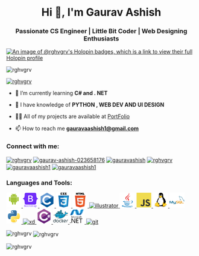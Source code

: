 <h1 align="center">Hi 👋, I'm Gaurav Ashish</h1> 
<h3 align="center">Passionate CS Engineer | Little Bit Coder | Web Designing Enthusiasts</h3>

[![An image of @rghvgrv's Holopin badges, which is a link to view their full Holopin profile](https://holopin.me/rghvgrv)](https://holopin.io/@rghvgrv)

<p align="left"> <img src="https://komarev.com/ghpvc/?username=rghvgrv&label=Profile%20views&color=0e75b6&style=for-the-badge" alt="rghvgrv" /> </p>

<p align="left"> <a href="https://twitter.com/rghvgrv" target="blank"><img src="https://img.shields.io/twitter/follow/rghvgrv?logo=twitter&style=for-the-badge" alt="rghvgrv" /></a> </p>
  
- 🌱 I’m currently learning **C# and . NET**

- 📑 I have knowledge of **PYTHON , WEB DEV AND UI DESIGN**

- 👨‍💻 All of my projects are available at [PortFolio ](https://rghvgrv.github.io/PortfolioV2/) 

- 📫 How to reach me **gauravaashish1@gmail.com** 

<h3 align="left">Connect with me:</h3>
<p align="left">
<a href="https://twitter.com/rghvgrv" target="blank"><img align="center" src="https://raw.githubusercontent.com/rahuldkjain/github-profile-readme-generator/master/src/images/icons/Social/twitter.svg" alt="rghvgrv" height="30" width="40" /></a>
<a href="https://linkedin.com/in/gaurav-ashish-023658176" target="blank"><img align="center" src="https://raw.githubusercontent.com/rahuldkjain/github-profile-readme-generator/master/src/images/icons/Social/linked-in-alt.svg" alt="gaurav-ashish-023658176" height="30" width="40" /></a>
<a href="https://www.behance.net/gauravashish" target="blank"><img align="center" src="https://raw.githubusercontent.com/rahuldkjain/github-profile-readme-generator/master/src/images/icons/Social/behance.svg" alt="gauravashish" height="30" width="40" /></a>
<a href="https://www.codechef.com/users/rghvgrv" target="blank"><img align="center" src="https://cdn.jsdelivr.net/npm/simple-icons@3.1.0/icons/codechef.svg" alt="rghvgrv" height="30" width="40" /></a>
<a href="https://www.hackerrank.com/gauravaashish1" target="blank"><img align="center" src="https://raw.githubusercontent.com/rahuldkjain/github-profile-readme-generator/master/src/images/icons/Social/hackerrank.svg" alt="gauravaashish1" height="30" width="40" /></a>
<a href="https://auth.geeksforgeeks.org/user/gauravaashish1" target="blank"><img align="center" src="https://raw.githubusercontent.com/rahuldkjain/github-profile-readme-generator/master/src/images/icons/Social/geeks-for-geeks.svg" alt="gauravaashish1" height="30" width="40" /></a>
</p>

<h3 align="left">Languages and Tools:</h3>
<p align="left"> <a href="https://developer.android.com" target="_blank"> <img src="https://raw.githubusercontent.com/devicons/devicon/master/icons/android/android-original-wordmark.svg" alt="android" width="40" height="40"/> </a> <a href="https://getbootstrap.com" target="_blank"> <img src="https://raw.githubusercontent.com/devicons/devicon/master/icons/bootstrap/bootstrap-plain-wordmark.svg" alt="bootstrap" width="40" height="40"/> </a> <a href="https://www.cprogramming.com/" target="_blank"> <img src="https://raw.githubusercontent.com/devicons/devicon/master/icons/c/c-original.svg" alt="c" width="40" height="40"/> </a> <a href="https://www.w3schools.com/css/" target="_blank"> <img src="https://raw.githubusercontent.com/devicons/devicon/master/icons/css3/css3-original-wordmark.svg" alt="css3" width="40" height="40"/> </a> <a href="https://www.w3.org/html/" target="_blank"> <img src="https://raw.githubusercontent.com/devicons/devicon/master/icons/html5/html5-original-wordmark.svg" alt="html5" width="40" height="40"/> </a> <a href="https://www.adobe.com/in/products/illustrator.html" target="_blank"> <img src="https://www.vectorlogo.zone/logos/adobe_illustrator/adobe_illustrator-icon.svg" alt="illustrator" width="40" height="40"/> </a> <a href="https://www.java.com" target="_blank"> <img src="https://raw.githubusercontent.com/devicons/devicon/master/icons/java/java-original.svg" alt="java" width="40" height="40"/> </a> <a href="https://developer.mozilla.org/en-US/docs/Web/JavaScript" target="_blank"> <img src="https://raw.githubusercontent.com/devicons/devicon/master/icons/javascript/javascript-original.svg" alt="javascript" width="40" height="40"/> </a> <a href="https://www.linux.org/" target="_blank"> <img src="https://raw.githubusercontent.com/devicons/devicon/master/icons/linux/linux-original.svg" alt="linux" width="40" height="40"/> </a> <a href="https://www.mysql.com/" target="_blank"> <img src="https://raw.githubusercontent.com/devicons/devicon/master/icons/mysql/mysql-original-wordmark.svg" alt="mysql" width="40" height="40"/> </a> <a href="https://www.python.org" target="_blank"> <img src="https://raw.githubusercontent.com/devicons/devicon/master/icons/python/python-original.svg" alt="python" width="40" height="40"/> </a> <a href="https://www.adobe.com/products/xd.html" target="_blank"> <img src="https://cdn.worldvectorlogo.com/logos/adobe-xd.svg" alt="xd" width="40" height="40"/> </a> <a href="https://www.w3schools.com/cs/" target="_blank" rel="noreferrer"> <img src="https://raw.githubusercontent.com/devicons/devicon/master/icons/csharp/csharp-original.svg" alt="csharp" width="40" height="40"/> </a> <a href="https://www.docker.com/" target="_blank" rel="noreferrer"> <img src="https://raw.githubusercontent.com/devicons/devicon/master/icons/docker/docker-original-wordmark.svg" alt="docker" width="40" height="40"/> </a> <a href="https://dotnet.microsoft.com/" target="_blank" rel="noreferrer"> <img src="https://raw.githubusercontent.com/devicons/devicon/master/icons/dot-net/dot-net-original-wordmark.svg" alt="dotnet" width="40" height="40"/> </a> <a href="https://git-scm.com/" target="_blank" rel="noreferrer"> <img src="https://www.vectorlogo.zone/logos/git-scm/git-scm-icon.svg" alt="git" width="40" height="40"/> </a>  </p>

<p><img align="left" src="https://github-readme-stats.vercel.app/api/top-langs?username=rghvgrv&show_icons=true&theme=noctis_minimus&locale=en&layout=compact" alt="rghvgrv" /></p>

<p>&nbsp;<img align="center" src="https://github-readme-stats.vercel.app/api?username=rghvgrv&show_icons=true&theme=noctis_minimus&locale=en" alt="rghvgrv" /></p>

<p><img align="center" src="https://github-readme-streak-stats.herokuapp.com/?user=rghvgrv&theme=noctis_minimus" alt="rghvgrv" /></p> 
 





